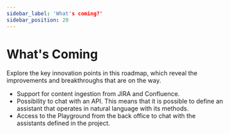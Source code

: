 ```yaml
---
sidebar_label: 'What's coming?'
sidebar_position: 20
---
```

# What's Coming

Explore the key innovation points in this roadmap, which reveal the improvements and breakthroughs that are on the way.

* Support for content ingestion from JIRA and Confluence.
* Possibility to chat with an API. This means that it is possible to define an assistant that operates in natural language
  with its methods.
* Access to the Playground from the back office to chat with the assistants defined in the project.

